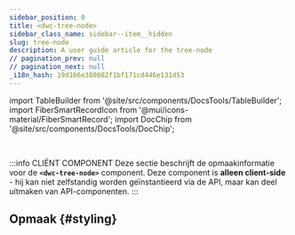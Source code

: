 ```yaml
---
sidebar_position: 0
title: <dwc-tree-node>
sidebar_class_name: sidebar--item__hidden
slug: tree-node
description: A user guide article for the tree-node
// pagination_prev: null
// pagination_next: null
_i18n_hash: 19d166e380082f1bf171cd446e131d53
---
```

import TableBuilder from '@site/src/components/DocsTools/TableBuilder';
import FiberSmartRecordIcon from '@mui/icons-material/FiberSmartRecord';
import DocChip from '@site/src/components/DocsTools/DocChip';

<DocChip chip='shadow' />

<br />

:::info CLIËNT COMPONENT
Deze sectie beschrijft de opmaakinformatie voor de **`<dwc-tree-node>`** component. Deze component is **alleen client-side** - hij kan niet zelfstandig worden geïnstantieerd via de API, maar kan deel uitmaken van API-componenten.
:::

## Opmaak {#styling}

<TableBuilder name="dwc-tree-node" clientComponent />
